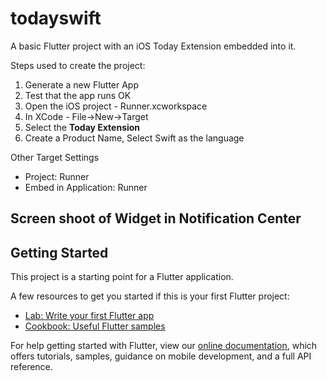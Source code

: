 # todayswift

A basic Flutter project with an iOS Today Extension embedded into it.

Steps used to create the project:

1. Generate a new Flutter App
2. Test that the app runs OK
3. Open the iOS project - Runner.xcworkspace
4. In XCode - File->New->Target
5. Select the **Today Extension**
6. Create a Product Name, Select Swift as the language

Other Target Settings

- Project: Runner
- Embed in Application: Runner


## Screen shoot of Widget in Notification Center




## Getting Started

This project is a starting point for a Flutter application.

A few resources to get you started if this is your first Flutter project:

- [Lab: Write your first Flutter app](https://flutter.io/docs/get-started/codelab)
- [Cookbook: Useful Flutter samples](https://flutter.io/docs/cookbook)

For help getting started with Flutter, view our 
[online documentation](https://flutter.io/docs), which offers tutorials, 
samples, guidance on mobile development, and a full API reference.
